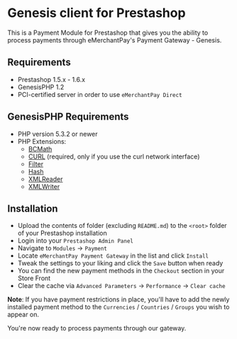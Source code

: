Genesis client for Prestashop
=============================

This is a Payment Module for Prestashop that gives you the ability to process payments through eMerchantPay's Payment Gateway - Genesis.

Requirements
------------

* Prestashop 1.5.x - 1.6.x
* GenesisPHP 1.2
* PCI-certified server in order to use ```eMerchantPay Direct```

GenesisPHP Requirements
------------

* PHP version 5.3.2 or newer
* PHP Extensions:
    * [BCMath](https://php.net/bcmath)
    * [CURL](https://php.net/curl) (required, only if you use the curl network interface)
    * [Filter](https://php.net/filter)
    * [Hash](https://php.net/hash)
    * [XMLReader](https://php.net/xmlreader)
    * [XMLWriter](https://php.net/xmlwriter)

Installation
------------

* Upload the contents of folder (excluding ```README.md```) to the ```<root>``` folder of your Prestashop installation
* Login into your ```Prestashop Admin Panel```
* Navigate to ```Modules``` -> ```Payment```
* Locate ```eMerchantPay Payment Gateway``` in the list and click ```Install```
* Tweak the settings to your liking and click the ```Save``` button when ready
* You can find the new payment methods in the ```Checkout``` section in your Store Front
* Clear the cache via ```Advanced Parameters``` -> ```Performance``` -> ```Clear cache```

__Note__: If you have payment restrictions in place, you'll have to add the newly installed payment method to the ```Currencies``` / ```Countries``` / ```Groups``` you wish to appear on.

You're now ready to process payments through our gateway.
